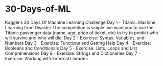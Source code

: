 # 30-Days-of-ML
Kaggle's 30 Days Of Machine Learning Challenge
Day 1 - Titanic. Machine Learning from Disaster
The competition is simple: we want you to use the Titanic passenger data (name, age, price of ticket, etc) to try to predict who will survive and who will die.
Day 2 - Exercise: Syntax, Variables, and Numbers
Day 3 - Exercise: Functions and Getting Help
Day 4 - Exercise: Booleans and Conditionals
Day 5 - Exercise: Lists, Loops and List Comprehensions
Day 6 - Exercise: Strings and Dictionaries
Day 7 - Exercise: Working with External Libraries
